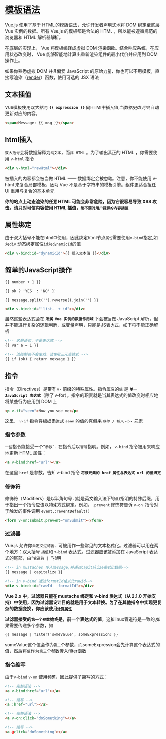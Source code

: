 # [模板语法](https://cn.vuejs.org/v2/guide/syntax.html)

Vue.js 使用了基于 HTML 的模版语法，允许开发者声明式地将 DOM 绑定至底层 Vue 实例的数据。所有 Vue.js 的模板都是合法的 HTML ，所以能被遵循规范的浏览器和 HTML 解析器解析。   

在底层的实现上， Vue 将模板编译成虚拟 DOM 渲染函数。结合响应系统，在应用状态改变时， Vue 能够智能地计算出重新渲染组件的最小代价并应用到 DOM 操作上。   

如果你熟悉虚拟 DOM 并且偏爱 JavaScript 的原始力量，你也可以不用模板，直接写渲染（[render](https://cn.vuejs.org/v2/guide/render-function.html)）函数，使用可选的 JSX 语法


## 文本插值

Vue模板使用双大括号 **`{{ expression }}`** 向HTMl中插入值,当数据更改时会自动更新对应的内容。

```html
<span>Message: {{ msg }}</span>
```

## html插入

`双大括号`会将数据解释为`纯文本`，而`非 HTML` 。为了输出真正的 HTML ，你需要使用 `v-html` 指令

```html
<div v-html="rawHtml"></div>
```

被插入的内容都会被当做 HTML —— 数据绑定会被忽略。注意，你不能使用 v-html 来复合局部模板，因为 Vue 不是基于字符串的模板引擎。组件更适合担任 UI 重用与复合的基本单元

**你的站点上动态渲染的任意 HTML 可能会非常危险，因为它很容易导致 XSS 攻击。请只对可信内容使用 HTML 插值，`绝不要对用户提供的内容插值`**

## 属性绑定

由于双大括号不能在html中使用，因此绑定html节点`属性`需要使用`v-bind`指定,如为`div` 动态绑定属性`id`为`dynamicId`的值

```html
<div v-bind:id="dynamicId">{{ 插入文本值 }}</div>
```

## 简单的JavaScript操作

```html
{{ number + 1 }}

{{ ok ? 'YES' : 'NO' }}

{{ message.split('').reverse().join('') }}

<div v-bind:id="'list-' + id"></div>
```

虽然这些表达式会在 **`所属 Vue 实例的数据作用域`** 下会被当做 JavaScript 解析，但并不能进行复杂的逻辑判断，或变量声明，只能是JS表达式，如下将不能正确解析

```html
<!-- 这是语句，不是表达式 -->
{{ var a = 1 }}

<!-- 流控制也不会生效，请使用三元表达式 -->
{{ if (ok) { return message } }}
```

## 指令

指令（Directives）是带有 `v-` 前缀的特殊属性。指令属性的`值` 是 **`单一 JavaScript 表达式`**（除了 v-for）。指令的职责就是当其表达式的值改变时相应地将某些行为应用到 DOM 上

```html
<p v-if="seen">Now you see me</p>
```

这里， `v-if` 指令将根据表达式 `seen` 的值的真假来 `移除 / 插入`  `<p> `元素

### 指令参数

`一些`指令能接受一个“`参数`”，在指令后以`冒号`指明。例如， `v-bind` 指令被用来响应地更新 HTML 属性：

```html
<a v-bind:href="url"></a>
```

在这里 `href` 是参数，告知 v-bind 指令 **`将该元素的 href 属性与表达式 url 的值绑定`**

### 修饰符

修饰符（Modifiers）是以半角句号`.`(就是英文输入法下的`点`)指明的特殊后缀，用于指出一个指令应该以特殊方式绑定。例如，`.prevent` 修饰符告诉 `v-on `指令对于触发的事件调用 `event.preventDefault()`

```html
<form v-on:submit.prevent="onSubmit"></form>
```

### 过滤器

Vue.js 允许你`自定义过滤器`，可被用作一些常见的文本格式化。过滤器可以用在两个地方：双大括号 `插值`和 `v-bind` 表达式。过滤器应该被添加在 JavaScript 表达式的尾部，由“`管道符 | `”指明

```html
<!-- in mustaches 传入message,并通过capitalize格式化数据-->
{{ message | capitalize }}

<!-- in v-bind 通过formatId格式化rawId-->
<div v-bind:id="rawId | formatId"></div>
```

**Vue 2.x 中，过滤器只能在 mustache 绑定和 v-bind 表达式（从 2.1.0 开始支持）中使用，因为过滤器设计目的就是用于文本转换。为了在其他指令中实现更复杂的数据变换，你应该使用[`计算属性`](https://cn.vuejs.org/v2/guide/computed.html)**

**过滤器接受的`第一个参数`始终是，前一个表达式的值**，这和linux管道符是一致的,如果需要传递多个参数，如

```html
{{ message | filter('someValue', someExpression) }}
```

someValue这个值会作为`第二`个参数，而someExpression会先计算这个表达式的值，然后将`值`作为`第三`个参数传入filter函数


### 指令缩写

由于`v-bind` `v-on` 使用频繁，因此提供了简写的方式：

```html
<!-- 完整语法 -->
<a v-bind:href="url"></a>

<!-- 缩写 -->
<a :href="url"></a>
```


```html
<!-- 完整语法 -->
<a v-on:click="doSomething"></a>

<!-- 缩写 -->
<a @click="doSomething"></a>
```